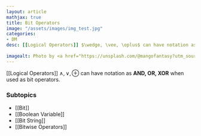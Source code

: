 ```yaml
---
layout: article
mathjax: true
title: Bit Operators
image: "/assets/images/img_test.jpg"
categories:
- DM
desc: [[Logical Operators]] $\wedge, \vee, \oplus$ can have notation as **AND, OR, XOR** when used as bit operators.
 
imagealt: Photo by <a href="https://unsplash.com/@mangofantasy?utm_source=unsplash&utm_medium=referral&utm_content=creditCopyText">Tim Johnson</a> on <a href="https://unsplash.com/s/photos/logic?utm_source=unsplash&utm_medium=referral&utm_content=creditCopyText">Unsplash</a>
---
```

[[Logical Operators]] $\wedge, \vee, \oplus$ can have notation as **AND, OR, XOR** when used as bit operators.

### Subtopics
- [[Bit]]
- [[Boolean Variable]]
- [[Bit String]]
- [[Bitwise Operators]]